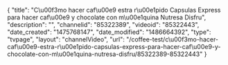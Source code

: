 {
    "title": "C\u00f3mo hacer caf\u00e9 estra r\u00e1pido Capsulas Express para hacer caf\u00e9 y chocolate con m\u00e1quina Nutresa Disfru",
    "description": "",
    "channelid": "85322389",
    "videoid": "85322443",
    "date_created": "1475768147",
    "date_modified": "1486664392",
    "type": "tvpage",
    "layout": "channelVideo",
    "url": "\/coffee-test\/c\u00f3mo-hacer-caf\u00e9-estra-r\u00e1pido-capsulas-express-para-hacer-caf\u00e9-y-chocolate-con-m\u00e1quina-nutresa-disfru\/85322389-85322443"
}